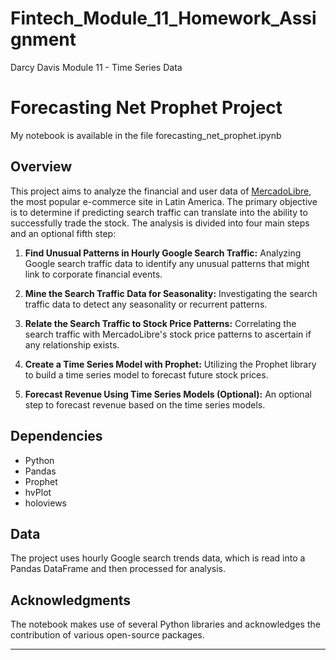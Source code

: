 # Fintech_Module_11_Homework_Assignment
Darcy Davis
Module 11 - Time Series Data

# Forecasting Net Prophet Project
My notebook is available in the file forecasting_net_prophet.ipynb

## Overview

This project aims to analyze the financial and user data of [MercadoLibre](http://investor.mercadolibre.com/investor-relations), the most popular e-commerce site in Latin America. The primary objective is to determine if predicting search traffic can translate into the ability to successfully trade the stock. The analysis is divided into four main steps and an optional fifth step:

1. **Find Unusual Patterns in Hourly Google Search Traffic:** Analyzing Google search traffic data to identify any unusual patterns that might link to corporate financial events.
  
2. **Mine the Search Traffic Data for Seasonality:** Investigating the search traffic data to detect any seasonality or recurrent patterns.
  
3. **Relate the Search Traffic to Stock Price Patterns:** Correlating the search traffic with MercadoLibre's stock price patterns to ascertain if any relationship exists.
  
4. **Create a Time Series Model with Prophet:** Utilizing the Prophet library to build a time series model to forecast future stock prices.

5. **Forecast Revenue Using Time Series Models (Optional):** An optional step to forecast revenue based on the time series models.

## Dependencies

- Python
- Pandas
- Prophet
- hvPlot
- holoviews


## Data

The project uses hourly Google search trends data, which is read into a Pandas DataFrame and then processed for analysis.

## Acknowledgments

The notebook makes use of several Python libraries and acknowledges the contribution of various open-source packages.

---

